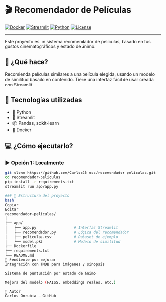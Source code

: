 # 🎬 Recomendador de Películas

[![Docker](https://img.shields.io/badge/Docker-ready-blue?logo=docker)](https://www.docker.com/)
[![Streamlit](https://img.shields.io/badge/Streamlit-app-red?logo=streamlit)](https://streamlit.io)
[![Python](https://img.shields.io/badge/Python-3.10-blue?logo=python)](https://www.python.org/)
[![License](https://img.shields.io/badge/Licencia-MIT-green)](LICENSE)

---

Este proyecto es un sistema recomendador de películas, basado en tus gustos cinematográficos y estado de ánimo.

## 🚀 ¿Qué hace?

Recomienda películas similares a una película elegida, usando un modelo de similitud basado en contenido. Tiene una interfaz fácil de usar creada con Streamlit.

## 🧰 Tecnologías utilizadas

- 🐍 Python
- 🎈 Streamlit
- 📦 Pandas, scikit-learn
- 🐳 Docker

## 💻 ¿Cómo ejecutarlo?

### ▶️ Opción 1: Localmente

```bash
git clone https://github.com/Carlos23-oss/recomendador-peliculas.git
cd recomendador-peliculas
pip install -r requirements.txt
streamlit run app/app.py

### 📁 Estructura del proyecto
bash
Copiar
Editar
recomendador-peliculas/
│
├── app/
│   ├── app.py                 # Interfaz Streamlit
│   ├── recomendador.py        # Lógica del recomendador
│   ├── peliculas.csv          # Dataset de ejemplo
│   └── model.pkl              # Modelo de similitud
├── Dockerfile
├── requirements.txt
└── README.md
🧠 Pendiente por mejorar
Integración con TMDB para imágenes y sinopsis

Sistema de puntuación por estado de ánimo

Mejora del modelo (FAISS, embeddings reales, etc.)

🙌 Autor
Carlos Onrubia – GitHub

